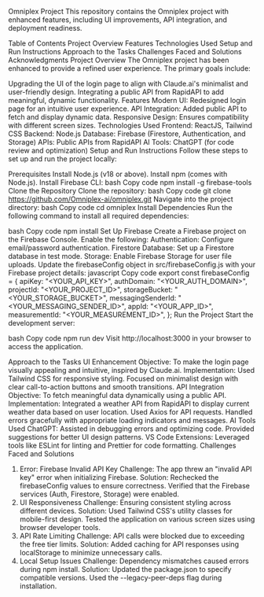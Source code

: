 Omniplex Project
This repository contains the Omniplex project with enhanced features, including UI improvements, API integration, and deployment readiness.

Table of Contents
Project Overview
Features
Technologies Used
Setup and Run Instructions
Approach to the Tasks
Challenges Faced and Solutions
Acknowledgments
Project Overview
The Omniplex project has been enhanced to provide a refined user experience. The primary goals include:

Upgrading the UI of the login page to align with Claude.ai's minimalist and user-friendly design.
Integrating a public API from RapidAPI to add meaningful, dynamic functionality.
Features
Modern UI: Redesigned login page for an intuitive user experience.
API Integration: Added public API to fetch and display dynamic data.
Responsive Design: Ensures compatibility with different screen sizes.
Technologies Used
Frontend: ReactJS, Tailwind CSS
Backend: Node.js
Database: Firebase (Firestore, Authentication, and Storage)
APIs: Public APIs from RapidAPI
AI Tools: ChatGPT (for code review and optimization)
Setup and Run Instructions
Follow these steps to set up and run the project locally:

Prerequisites
Install Node.js (v18 or above).
Install npm (comes with Node.js).
Install Firebase CLI:
bash
Copy code
npm install -g firebase-tools
Clone the Repository
Clone the repository:
bash
Copy code
git clone https://github.com/Omniplex-ai/omniplex.git
Navigate into the project directory:
bash
Copy code
cd omniplex
Install Dependencies
Run the following command to install all required dependencies:

bash
Copy code
npm install
Set Up Firebase
Create a Firebase project on the Firebase Console.
Enable the following:
Authentication: Configure email/password authentication.
Firestore Database: Set up a Firestore database in test mode.
Storage: Enable Firebase Storage for user file uploads.
Update the firebaseConfig object in src/firebaseConfig.js with your Firebase project details:
javascript
Copy code
export const firebaseConfig = {
  apiKey: "<YOUR_API_KEY>",
  authDomain: "<YOUR_AUTH_DOMAIN>",
  projectId: "<YOUR_PROJECT_ID>",
  storageBucket: "<YOUR_STORAGE_BUCKET>",
  messagingSenderId: "<YOUR_MESSAGING_SENDER_ID>",
  appId: "<YOUR_APP_ID>",
  measurementId: "<YOUR_MEASUREMENT_ID>",
};
Run the Project
Start the development server:

bash
Copy code
npm run dev
Visit http://localhost:3000 in your browser to access the application.

Approach to the Tasks
UI Enhancement
Objective: To make the login page visually appealing and intuitive, inspired by Claude.ai.
Implementation:
Used Tailwind CSS for responsive styling.
Focused on minimalist design with clear call-to-action buttons and smooth transitions.
API Integration
Objective: To fetch meaningful data dynamically using a public API.
Implementation:
Integrated a weather API from RapidAPI to display current weather data based on user location.
Used Axios for API requests.
Handled errors gracefully with appropriate loading indicators and messages.
AI Tools Used
ChatGPT:
Assisted in debugging errors and optimizing code.
Provided suggestions for better UI design patterns.
VS Code Extensions:
Leveraged tools like ESLint for linting and Prettier for code formatting.
Challenges Faced and Solutions
1. Error: Firebase Invalid API Key
Challenge: The app threw an "invalid API key" error when initializing Firebase.
Solution:
Rechecked the firebaseConfig values to ensure correctness.
Verified that the Firebase services (Auth, Firestore, Storage) were enabled.
2. UI Responsiveness
Challenge: Ensuring consistent styling across different devices.
Solution:
Used Tailwind CSS's utility classes for mobile-first design.
Tested the application on various screen sizes using browser developer tools.
3. API Rate Limiting
Challenge: API calls were blocked due to exceeding the free tier limits.
Solution:
Added caching for API responses using localStorage to minimize unnecessary calls.
4. Local Setup Issues
Challenge: Dependency mismatches caused errors during npm install.
Solution:
Updated the package.json to specify compatible versions.
Used the --legacy-peer-deps flag during installation.
